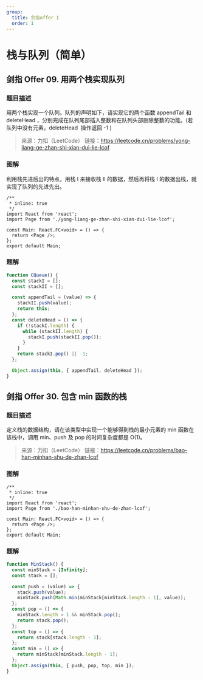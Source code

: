 ```yaml
---
group:
  title: 剑指offer I
  order: 1
---
```


# 栈与队列（简单）

## 剑指 Offer 09. 用两个栈实现队列

### 题目描述

用两个栈实现一个队列。队列的声明如下，请实现它的两个函数 appendTail 和 deleteHead ，分别完成在队列尾部插入整数和在队列头部删除整数的功能。(若队列中没有元素，deleteHead  操作返回 -1 )

> 来源：力扣（LeetCode）
> 链接：https://leetcode.cn/problems/yong-liang-ge-zhan-shi-xian-dui-lie-lcof

### 图解

利用栈先进后出的特点，用栈 I 来接收栈 II 的数据，然后再将栈 I 的数据出栈，就实现了队列的先进先出。

```tsx
/**
 * inline: true
 */
import React from 'react';
import Page from './yong-liang-ge-zhan-shi-xian-dui-lie-lcof';

const Main: React.FC<void> = () => {
  return <Page />;
};
export default Main;
```

### 题解

```js
function CQueue() {
  const stackI = [];
  const stackII = [];

  const appendTail = (value) => {
    stackII.push(value);
    return this;
  };
  const deleteHead = () => {
    if (!stackI.length) {
      while (stackII.length) {
        stackI.push(stackII.pop());
      }
    }
    return stackI.pop() || -1;
  };

  Object.assign(this, { appendTail, deleteHead });
}
```

## 剑指 Offer 30. 包含 min 函数的栈

### 题目描述

定义栈的数据结构，请在该类型中实现一个能够得到栈的最小元素的 min 函数在该栈中，调用 min、push 及 pop 的时间复杂度都是 O(1)。

> 来源：力扣（LeetCode）
> 链接：https://leetcode.cn/problems/bao-han-minhan-shu-de-zhan-lcof

### 图解

```tsx
/**
 * inline: true
 */
import React from 'react';
import Page from './bao-han-minhan-shu-de-zhan-lcof';

const Main: React.FC<void> = () => {
  return <Page />;
};
export default Main;
```

### 题解
```js
function MinStack() {
  const minStack = [Infinity];
  const stack = [];

  const push = (value) => {
    stack.push(value);
    minStack.push(Math.min(minStack[minStack.length - 1], value));
  };
  const pop = () => {
    minStack.length > 1 && minStack.pop();
    return stack.pop();
  };
  const top = () => {
    return stack[stack.length - 1];
  };
  const min = () => {
    return minStack[minStack.length - 1];
  };
  Object.assign(this, { push, pop, top, min });
}
```
